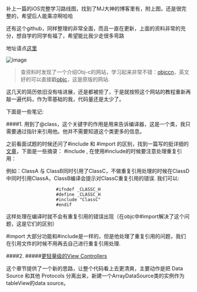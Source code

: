 
补上一篇的iOS完整学习路线图，找到了MJ大神的博客里有，附上图，还是很完整的，希望后人能乘凉啊哈哈

还有这个github，同样整理的非常全面，而且一直在更新，上面的资料非常的充分，想自学的同学有福了，希望能比我少走很多弯路

地址请点[这里](https://github.com/Aufree/trip-to-iOS)

![image](http://images.cnitblog.com/blog/497279/201302/26111059-643c680399f0463e80d6cc7e8a51aeb8.png)

>查资料时发现了一个介绍Obj-c的网站，学习起来非常不错：[objccn](http://objccn.io)，英文好的可以直接戳[objc](https://www.objc.io/issues/)，这是原版的网站.

这几天的简历依旧没有啥进展，还是都被拒了，于是就按照这个网站的教程重新再敲一遍代码，作为零基础的我，代码量还是太少了。

下面是一些笔记:


####1.
用到了@class，这个关键字的作用是用来告诉编译器，这是一个类，我只需要通过指针来引用他。他并不需要知道这个类更多的信息。

之前看面试题的时候还问了#include 和 #import 的区别，找到一篇写的挺详细的[文章](http://fei263.blog.163.com/blog/static/927937242012219103649197/)，下面是一些摘录：
  #include , 在使用#include的时候要注意处理重复引用：
   
  例如：ClassA 与 ClassB同时引用了ClassC，不做重复引用处理的时候在ClassD中同时引用ClassA，ClassB编译会提示对ClassC重复引用的错误.
         我们可以:

                       #ifndef _CLASSC_H
                       #define _CLASSC_H
                       #include "ClassC"
                       #endif
 这样处理在编译时就不会有重复引用的错误出现（在objc中#import解决了这个问题，这是它们的区别）
 
  #import 大部分功能和#include是一样的，但是他处理了重复引用的问题，我们在引用文件的时候不用再去自己进行重复引用处理.
  

####2.
#####[更轻量级的View Controllers](http://objccn.io/issue-1/)
   
   这个章节提供了一个新的思路，让整个代码看上去更清爽，主要动作是把 Data Source 和其他 Protocols 分离出来，新建一个ArrayDataSource类的实例作为tableView的data source。
   
   

   
